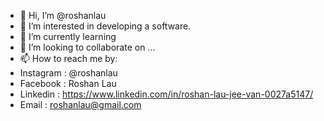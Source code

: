 - 👋 Hi, I’m @roshanlau
- 👀 I’m interested in developing a software.
- 🌱 I’m currently learning 
- 💞️ I’m looking to collaborate on ...
- 📫 How to reach me by:
- Instagram : @roshanlau
- Facebook  : Roshan Lau
- Linkedin  : https://www.linkedin.com/in/roshan-lau-jee-van-0027a5147/
- Email     : roshanlau@gmail.com

<!---
roshanlau/roshanlau is a ✨ special ✨ repository because its `README.md` (this file) appears on your GitHub profile.
You can click the Preview link to take a look at your changes.
--->
